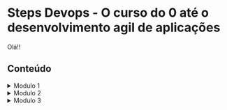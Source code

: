 # Steps Devops - O curso do 0 até o desenvolvimento agil de aplicações

Olá!! 

## Conteúdo

<details>
<summary>Modulo 1</summary>

- [Linux e Sistemas Operacionais](linux-e-so-1/README.md)

</details>

<details>
<summary>Modulo 2</summary>

</details>

<details>
<summary>Modulo 3</summary>

</details>

&nbsp;
